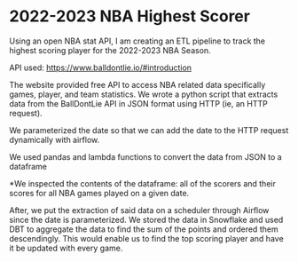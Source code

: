# 2022-2023 NBA Highest Scorer
Using an open NBA stat API, I am creating an ETL pipeline to track the highest scoring player for the 2022-2023 NBA Season. 

API used: https://www.balldontlie.io/#introduction

The website provided free API to access NBA related data specifically games, player, and team statistics. We wrote a python script that extracts data from the BallDontLie API in JSON format using HTTP (ie, an HTTP request).

We parameterized the date so that we can add the date to the HTTP request dynamically with airflow.

We used pandas and lambda functions to convert the data from JSON to a dataframe

*We inspected the contents of the dataframe: all of the scorers and their scores for all NBA games played on a given date.

After, we put the extraction of said data on a scheduler through Airflow since the date is parameterized. We stored the data in Snowflake and used DBT to aggregate the data to find the sum of the points and ordered them descendingly. This would enable us to find the top scoring player and have it be updated with every game. 
